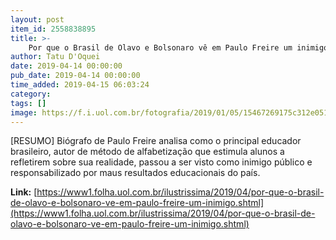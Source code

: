 ```yaml
---
layout: post
item_id: 2558838895
title: >-
    Por que o Brasil de Olavo e Bolsonaro vê em Paulo Freire um inimigo
author: Tatu D'Oquei
date: 2019-04-14 00:00:00
pub_date: 2019-04-14 00:00:00
time_added: 2019-04-15 06:03:24
category: 
tags: []
image: https://f.i.uol.com.br/fotografia/2019/01/05/15467269175c312e05187d0_1546726917_3x2_rt.jpg
---
```


[RESUMO] Biógrafo de Paulo Freire analisa como o principal educador brasileiro, autor de método de alfabetização que estimula alunos a refletirem sobre sua realidade, passou a ser visto como inimigo público e responsabilizado por maus resultados educacionais do país.

**Link:** [https://www1.folha.uol.com.br/ilustrissima/2019/04/por-que-o-brasil-de-olavo-e-bolsonaro-ve-em-paulo-freire-um-inimigo.shtml](https://www1.folha.uol.com.br/ilustrissima/2019/04/por-que-o-brasil-de-olavo-e-bolsonaro-ve-em-paulo-freire-um-inimigo.shtml)

